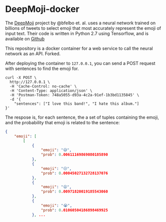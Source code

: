 # DeepMoji-docker

The [DeepMoji](https://github.com/bfelbo/DeepMoji]) project by @bfelbo et. al. uses a neural network trained on billions of tweets to select emoji that most accurately represent the emoji of input text. Their code is written in Python 2.7 using Tensorflow, and is available on [Github](https://github.com/bfelbo/DeepMoji]) 

This repository is a docker container for a web service to call the neural network as an API. Forked.

After deploying the container to `127.0.0.1`, you can send a POST request with sentences to find the emoji for.

```cURL
curl -X POST \
  http://127.0.0.1 \
  -H 'Cache-Control: no-cache' \
  -H 'Content-Type: application/json' \
  -H 'Postman-Token: 748a5055-d93a-4c2a-91ef-1b3bd1135845' \
  -d '{
	"sentences": ["I love this band!", "I hate this album."]
}'

```

The respose is, for each sentence, the a set of tuples containing the emoji, and the probability that emoji is related to the sentence:

```json
{
    "emoji": [
        [
            {
                "emoji": "😅",
                "prob": 0.00611169869080185890
            },
            {
                "emoji": "😒",
                "prob": 0.00045027132728137076
            },
            {
                "emoji": "😫",
                "prob": 0.00971820019185543060
            },
            {
                "emoji": "😭",
                "prob": 0.01060504186898469925
            }, ...

```
